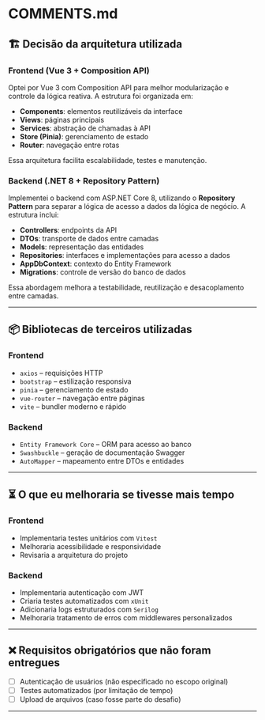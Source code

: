 # COMMENTS.md

## 🏗️ Decisão da arquitetura utilizada

### Frontend (Vue 3 + Composition API)

Optei por Vue 3 com Composition API para melhor modularização e controle da lógica reativa. A estrutura foi organizada em:

- **Components**: elementos reutilizáveis da interface
- **Views**: páginas principais
- **Services**: abstração de chamadas à API
- **Store (Pinia)**: gerenciamento de estado
- **Router**: navegação entre rotas

Essa arquitetura facilita escalabilidade, testes e manutenção.

### Backend (.NET 8 + Repository Pattern)

Implementei o backend com ASP.NET Core 8, utilizando o **Repository Pattern** para separar a lógica de acesso a dados da lógica de negócio. A estrutura inclui:

- **Controllers**: endpoints da API
- **DTOs**: transporte de dados entre camadas
- **Models**: representação das entidades
- **Repositories**: interfaces e implementações para acesso a dados
- **AppDbContext**: contexto do Entity Framework
- **Migrations**: controle de versão do banco de dados

Essa abordagem melhora a testabilidade, reutilização e desacoplamento entre camadas.

---

## 📦 Bibliotecas de terceiros utilizadas

### Frontend

- `axios` – requisições HTTP
- `bootstrap` – estilização responsiva
- `pinia` – gerenciamento de estado
- `vue-router` – navegação entre páginas
- `vite` – bundler moderno e rápido

### Backend

- `Entity Framework Core` – ORM para acesso ao banco
- `Swashbuckle` – geração de documentação Swagger
- `AutoMapper` – mapeamento entre DTOs e entidades

---

## ⏳ O que eu melhoraria se tivesse mais tempo

### Frontend

- Implementaria testes unitários com `Vitest`
- Melhoraria acessibilidade e responsividade
- Revisaria a arquitetura do projeto

### Backend

- Implementaria autenticação com JWT
- Criaria testes automatizados com `xUnit`
- Adicionaria logs estruturados com `Serilog`
- Melhoraria tratamento de erros com middlewares personalizados

---

## ❌ Requisitos obrigatórios que não foram entregues

- [ ] Autenticação de usuários (não especificado no escopo original)
- [ ] Testes automatizados (por limitação de tempo)
- [ ] Upload de arquivos (caso fosse parte do desafio)

---
